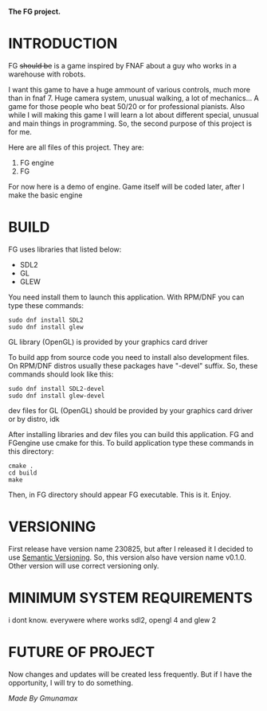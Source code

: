 **The FG project.**


# INTRODUCTION

FG ~~should be~~ is a game inspired by FNAF about a guy who works in a warehouse with robots.

I want this game to have a huge ammount of various controls, much more than in fnaf 7. Huge camera system, unusual walking, a lot of mechanics... A game for those people who beat 50/20 or for professional pianists.
Also while I will making this game I will learn a lot about different special, unusual and main things in programming. So, the second purpose of this project is for me.

Here are all files of this project. They are:

1) FG engine
2) FG

For now here is a demo of engine. Game itself will be coded later, after I make the basic engine


# BUILD

FG uses libraries that listed below:

* SDL2
* GL
* GLEW

You need install them to launch this application. With RPM/DNF you can type these commands:

	sudo dnf install SDL2
	sudo dnf install glew

GL library (OpenGL) is provided by your graphics card driver


To build app from source code you need to install also development files. On RPM/DNF distros usually these packages have "-devel" suffix. So, these commands should look like this:

	sudo dnf install SDL2-devel
	sudo dnf install glew-devel

dev files for GL (OpenGL) should be provided by your graphics card driver or by distro, idk

After installing libraries and dev files you can build this application. FG and FGengine use cmake for this. To build application type these commands in this directory:

	cmake .
	cd build
	make

Then, in FG directory should appear FG executable. This is it. Enjoy.


# VERSIONING

First release have version name 230825, but after I released it I decided to use [Semantic Versioning](https://semver.org/). So, this version also have version name v0.1.0. Other version will use correct versioning only.


# MINIMUM SYSTEM REQUIREMENTS

i dont know. everywere where works sdl2, opengl 4 and glew 2


# FUTURE OF PROJECT

Now changes and updates will be created less frequently. But if I have the opportunity, I will try to do something.



*Made By Gmunamax*
